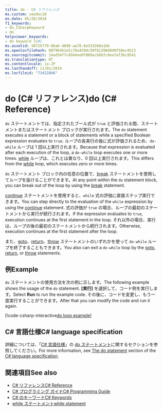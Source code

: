 ```yaml
---
title: do - C# リファレンス
ms.custom: seodec18
ms.date: 05/28/2018
f1_keywords:
- do_CSharpKeyword
- do
helpviewer_keywords:
- do keyword [C#]
ms.assetid: 50725f79-9ba6-4898-aa78-6e331568a1bb
ms.openlocfilehash: 08f964b1e5c78a429dc50f81398d840f58ec4b13
ms.sourcegitcommit: 14ad34f7c4564ee0f009acb8bfc0ea7af3bc9541
ms.translationtype: HT
ms.contentlocale: ja-JP
ms.lasthandoff: 11/01/2019
ms.locfileid: "73422846"
---
```

# <a name="do-c-reference"></a><span data-ttu-id="62bb8-102">do (C# リファレンス)</span><span class="sxs-lookup"><span data-stu-id="62bb8-102">do (C# Reference)</span></span>

<span data-ttu-id="62bb8-103">`do` ステートメントでは、指定されたブール式が `true` と評価される間、ステートメントまたはステートメント ブロックが実行されます。</span><span class="sxs-lookup"><span data-stu-id="62bb8-103">The `do` statement executes a statement or a block of statements while a specified Boolean expression evaluates to `true`.</span></span> <span data-ttu-id="62bb8-104">ループの各実行の後に式が評価されるため、`do-while` ループは 1 回以上実行されます。</span><span class="sxs-lookup"><span data-stu-id="62bb8-104">Because that expression is evaluated after each execution of the loop, a `do-while` loop executes one or more times.</span></span> <span data-ttu-id="62bb8-105">[while](while.md) ループは、これとは異なり、0 回以上実行されます。</span><span class="sxs-lookup"><span data-stu-id="62bb8-105">This differs from the [while](while.md) loop, which executes zero or more times.</span></span>

<span data-ttu-id="62bb8-106">`do` ステートメント ブロック内の任意の位置で、[break](break.md) ステートメントを使用してループを抜けることができます。</span><span class="sxs-lookup"><span data-stu-id="62bb8-106">At any point within the `do` statement block, you can break out of the loop by using the [break](break.md) statement.</span></span>

<span data-ttu-id="62bb8-107">[continue](continue.md) ステートメントを使用すると、`while` 式の評価に直接ステップ実行できます。</span><span class="sxs-lookup"><span data-stu-id="62bb8-107">You can step directly to the evaluation of the `while` expression by using the [continue](continue.md) statement.</span></span> <span data-ttu-id="62bb8-108">式の評価が `true` の場合、ループの最初のステートメントから実行が続行されます。</span><span class="sxs-lookup"><span data-stu-id="62bb8-108">If the expression evaluates to `true`, execution continues at the first statement in the loop.</span></span> <span data-ttu-id="62bb8-109">それ以外の場合、実行は、ループの後の最初のステートメントから続行されます。</span><span class="sxs-lookup"><span data-stu-id="62bb8-109">Otherwise, execution continues at the first statement after the loop.</span></span>

<span data-ttu-id="62bb8-110">また、[goto](goto.md)、[return](return.md)、[throw](throw.md) ステートメントのいずれかを使って `do-while` ループを終了することもできます。</span><span class="sxs-lookup"><span data-stu-id="62bb8-110">You also can exit a `do-while` loop by the [goto](goto.md), [return](return.md), or [throw](throw.md) statements.</span></span>

## <a name="example"></a><span data-ttu-id="62bb8-111">例</span><span class="sxs-lookup"><span data-stu-id="62bb8-111">Example</span></span>

<span data-ttu-id="62bb8-112">`do` ステートメントの使用方法を次の例に示します。</span><span class="sxs-lookup"><span data-stu-id="62bb8-112">The following example shows the usage of the `do` statement.</span></span> <span data-ttu-id="62bb8-113">**[実行]** を選択して、コード例を実行します。</span><span class="sxs-lookup"><span data-stu-id="62bb8-113">Select **Run** to run the example code.</span></span> <span data-ttu-id="62bb8-114">その後に、コードを変更し、もう一度実行することができます。</span><span class="sxs-lookup"><span data-stu-id="62bb8-114">After that you can modify the code and run it again.</span></span>

[!code-csharp-interactive[do loop example](~/samples/snippets/csharp/keywords/IterationKeywordsExamples.cs#4)]

## <a name="c-language-specification"></a><span data-ttu-id="62bb8-115">C# 言語仕様</span><span class="sxs-lookup"><span data-stu-id="62bb8-115">C# language specification</span></span>

<span data-ttu-id="62bb8-116">詳細については、「[C# 言語仕様](/dotnet/csharp/language-reference/language-specification/introduction)」の [do ステートメント](~/_csharplang/spec/statements.md#the-do-statement)に関するセクションを参照してください。</span><span class="sxs-lookup"><span data-stu-id="62bb8-116">For more information, see [The do statement](~/_csharplang/spec/statements.md#the-do-statement) section of the [C# language specification](/dotnet/csharp/language-reference/language-specification/introduction).</span></span>

## <a name="see-also"></a><span data-ttu-id="62bb8-117">関連項目</span><span class="sxs-lookup"><span data-stu-id="62bb8-117">See also</span></span>

- [<span data-ttu-id="62bb8-118">C# リファレンス</span><span class="sxs-lookup"><span data-stu-id="62bb8-118">C# Reference</span></span>](../index.md)
- [<span data-ttu-id="62bb8-119">C# プログラミング ガイド</span><span class="sxs-lookup"><span data-stu-id="62bb8-119">C# Programming Guide</span></span>](../../programming-guide/index.md)
- [<span data-ttu-id="62bb8-120">C# のキーワード</span><span class="sxs-lookup"><span data-stu-id="62bb8-120">C# Keywords</span></span>](index.md)
- [<span data-ttu-id="62bb8-121">while ステートメント</span><span class="sxs-lookup"><span data-stu-id="62bb8-121">while statement</span></span>](while.md)
